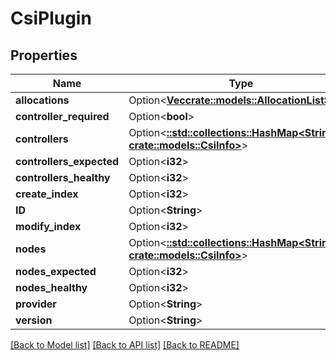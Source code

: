 # CsiPlugin

## Properties

Name | Type | Description | Notes
------------ | ------------- | ------------- | -------------
**allocations** | Option<[**Vec<crate::models::AllocationListStub>**](AllocationListStub.md)> |  | [optional]
**controller_required** | Option<**bool**> |  | [optional]
**controllers** | Option<[**::std::collections::HashMap<String, crate::models::CsiInfo>**](CSIInfo.md)> |  | [optional]
**controllers_expected** | Option<**i32**> |  | [optional]
**controllers_healthy** | Option<**i32**> |  | [optional]
**create_index** | Option<**i32**> |  | [optional]
**ID** | Option<**String**> |  | [optional]
**modify_index** | Option<**i32**> |  | [optional]
**nodes** | Option<[**::std::collections::HashMap<String, crate::models::CsiInfo>**](CSIInfo.md)> |  | [optional]
**nodes_expected** | Option<**i32**> |  | [optional]
**nodes_healthy** | Option<**i32**> |  | [optional]
**provider** | Option<**String**> |  | [optional]
**version** | Option<**String**> |  | [optional]

[[Back to Model list]](../README.md#documentation-for-models) [[Back to API list]](../README.md#documentation-for-api-endpoints) [[Back to README]](../README.md)


